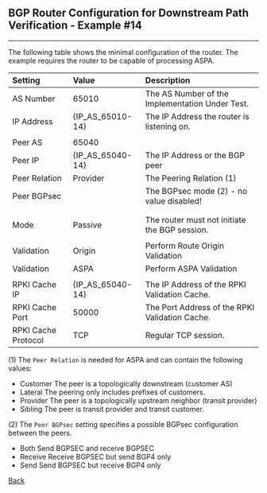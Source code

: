 ## BGP Router Configuration for Downstream Path Verification - Example #14
---
The following table shows the minimal configuration of the router. The example
requires the router to be capable of processing ASPA.

| Setting    | Value | Description                                             |
| :--------- | :---- | :------------------------------------------------------ | 
| AS Number  | 65010 |  The AS Number of the Implementation Under Test.        |
| IP Address | {IP_AS_65010-14} | The IP Address the router is listening on.   |
|            |       |                                                         |
| Peer AS    | 65040 |                                                         |
| Peer IP    | {IP_AS_65040-14} | The IP Address or the BGP peer               | 
| Peer Relation | Provider | The Peering Relation (1)                          |
| Peer BGPsec   |          | The BGPsec mode (2) - no value disabled!          | 
|            |         |                                                       |
|            |       |                                                         |
| Mode       | Passive | The router must not initiate the BGP session.         |
|            |         |                                                       |
| Validation | Origin  | Perform Route Origin Validation                       |
| Validation | ASPA    | Perform ASPA Validation                               |
|            |         |                                                       |
| RPKI Cache IP       | {IP_AS_65040-14} | The IP Address of the RPKI Validation Cache. |
| RPKI Cache Port     | 50000 | The Port Address of the RPKI Validation Cache. |
| RPKI Cache Protocol | TCP   | Regular TCP session.                           |

(1) The `Peer Relation` is  needed for ASPA and can contain the following values:
* Customer  The peer is a topologically downstream (customer AS)
* Lateral   The peering only includes prefixes of customers.
* Provider  The peer is a topologically upstream neighbor (transit provider)
* Sibling   The peer is transit provider and transit customer.

(2) The `Peer BGPsec` setting specifies a possible BGPsec configuration between the 
peers.
* Both     Send BGPSEC and receive BGPSEC
* Receive  Receive BGPSEC but send BGP4 only
* Send     Send BGPSEC but receive BGP4 only

[Back](exp14.README.tpl.md)
